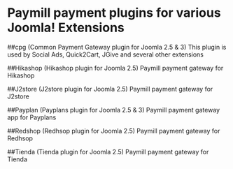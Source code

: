Paymill payment plugins for various Joomla! Extensions
======================

##cpg (Common Payment Gateway plugin for Joomla 2.5 & 3)
This plugin is used by Social Ads, Quick2Cart, JGive and several other extensions

##Hikashop (Hikashop plugin for Joomla 2.5)
Paymill payment gateway for Hikashop

##J2store (J2store plugin for Joomla 2.5)
Paymill payment gateway for J2store

##Payplan (Payplans plugin for Joomla 2.5 & 3)
Paymill payment gateway app for Payplans

##Redshop (Redhsop plugin for Joomla 2.5)
Paymill payment gateway for Redhsop

##Tienda (Tienda plugin for Joomla 2.5)
Paymill payment gateway for Tienda
